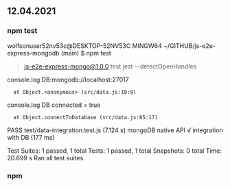 ## 12.04.2021

### npm test
wolfsonuser52nv53c@DESKTOP-52NV53C MINGW64 ~/GITHUB/js-e2e-express-mongodb (main)
$ npm test

> js-e2e-express-mongo@1.0.0 test
> jest --detectOpenHandles

  console.log
    DB:mongodb://localhost:27017

      at Object.<anonymous> (src/data.js:19:9)

  console.log
    DB connected = true

      at Object.connectToDatabase (src/data.js:85:17)

 PASS  test/data-integration.test.js (7.124 s)
  mongoDB native API
    √ integration with DB (177 ms)

Test Suites: 1 passed, 1 total
Tests:       1 passed, 1 total
Snapshots:   0 total
Time:        20.699 s
Ran all test suites.

### npm